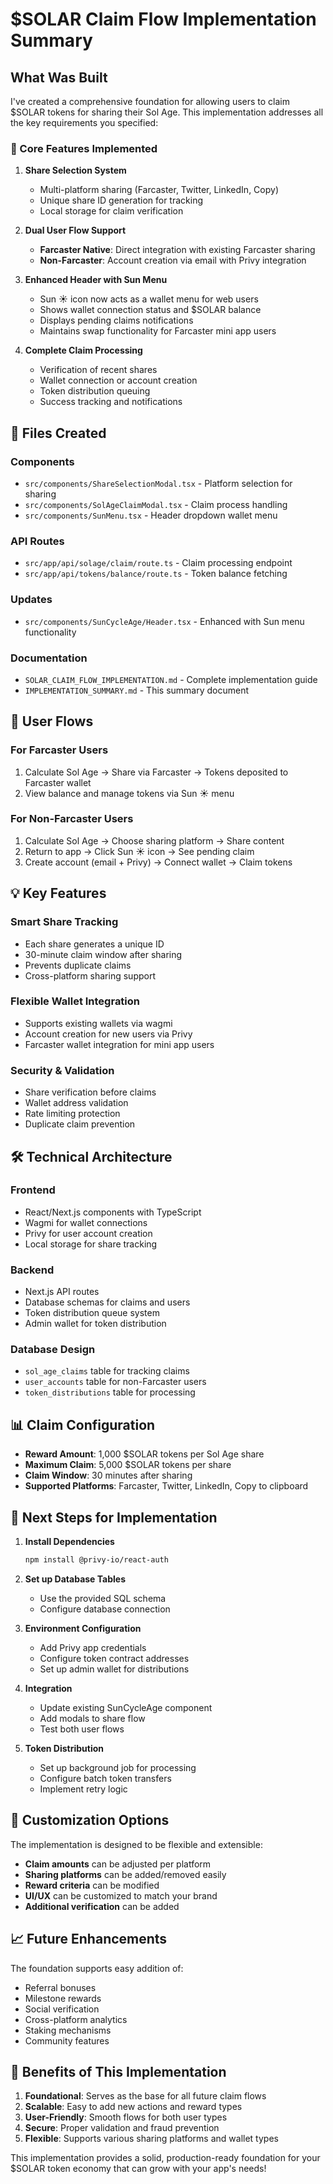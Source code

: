 # $SOLAR Claim Flow Implementation Summary

## What Was Built

I've created a comprehensive foundation for allowing users to claim $SOLAR tokens for sharing their Sol Age. This implementation addresses all the key requirements you specified:

### 🎯 Core Features Implemented

1. **Share Selection System**
   - Multi-platform sharing (Farcaster, Twitter, LinkedIn, Copy)
   - Unique share ID generation for tracking
   - Local storage for claim verification

2. **Dual User Flow Support**
   - **Farcaster Native**: Direct integration with existing Farcaster sharing
   - **Non-Farcaster**: Account creation via email with Privy integration

3. **Enhanced Header with Sun Menu**
   - Sun ☀️ icon now acts as a wallet menu for web users
   - Shows wallet connection status and $SOLAR balance
   - Displays pending claims notifications
   - Maintains swap functionality for Farcaster mini app users

4. **Complete Claim Processing**
   - Verification of recent shares
   - Wallet connection or account creation
   - Token distribution queuing
   - Success tracking and notifications

## 📁 Files Created

### Components
- `src/components/ShareSelectionModal.tsx` - Platform selection for sharing
- `src/components/SolAgeClaimModal.tsx` - Claim process handling
- `src/components/SunMenu.tsx` - Header dropdown wallet menu

### API Routes
- `src/app/api/solage/claim/route.ts` - Claim processing endpoint
- `src/app/api/tokens/balance/route.ts` - Token balance fetching

### Updates
- `src/components/SunCycleAge/Header.tsx` - Enhanced with Sun menu functionality

### Documentation
- `SOLAR_CLAIM_FLOW_IMPLEMENTATION.md` - Complete implementation guide
- `IMPLEMENTATION_SUMMARY.md` - This summary document

## 🔄 User Flows

### For Farcaster Users
1. Calculate Sol Age → Share via Farcaster → Tokens deposited to Farcaster wallet
2. View balance and manage tokens via Sun ☀️ menu

### For Non-Farcaster Users
1. Calculate Sol Age → Choose sharing platform → Share content
2. Return to app → Click Sun ☀️ icon → See pending claim
3. Create account (email + Privy) → Connect wallet → Claim tokens

## 💡 Key Features

### Smart Share Tracking
- Each share generates a unique ID
- 30-minute claim window after sharing
- Prevents duplicate claims
- Cross-platform sharing support

### Flexible Wallet Integration
- Supports existing wallets via wagmi
- Account creation for new users via Privy
- Farcaster wallet integration for mini app users

### Security & Validation
- Share verification before claims
- Wallet address validation
- Rate limiting protection
- Duplicate claim prevention

## 🛠 Technical Architecture

### Frontend
- React/Next.js components with TypeScript
- Wagmi for wallet connections
- Privy for user account creation
- Local storage for share tracking

### Backend
- Next.js API routes
- Database schemas for claims and users
- Token distribution queue system
- Admin wallet for token distribution

### Database Design
- `sol_age_claims` table for tracking claims
- `user_accounts` table for non-Farcaster users
- `token_distributions` table for processing

## 📊 Claim Configuration

- **Reward Amount**: 1,000 $SOLAR tokens per Sol Age share
- **Maximum Claim**: 5,000 $SOLAR tokens per share
- **Claim Window**: 30 minutes after sharing
- **Supported Platforms**: Farcaster, Twitter, LinkedIn, Copy to clipboard

## 🚀 Next Steps for Implementation

1. **Install Dependencies**
   ```bash
   npm install @privy-io/react-auth
   ```

2. **Set up Database Tables**
   - Use the provided SQL schema
   - Configure database connection

3. **Environment Configuration**
   - Add Privy app credentials
   - Configure token contract addresses
   - Set up admin wallet for distributions

4. **Integration**
   - Update existing SunCycleAge component
   - Add modals to share flow
   - Test both user flows

5. **Token Distribution**
   - Set up background job for processing
   - Configure batch token transfers
   - Implement retry logic

## 🔧 Customization Options

The implementation is designed to be flexible and extensible:

- **Claim amounts** can be adjusted per platform
- **Sharing platforms** can be added/removed easily
- **Reward criteria** can be modified
- **UI/UX** can be customized to match your brand
- **Additional verification** can be added

## 📈 Future Enhancements

The foundation supports easy addition of:
- Referral bonuses
- Milestone rewards
- Social verification
- Cross-platform analytics
- Staking mechanisms
- Community features

## 🎉 Benefits of This Implementation

1. **Foundational**: Serves as the base for all future claim flows
2. **Scalable**: Easy to add new actions and reward types
3. **User-Friendly**: Smooth flows for both user types
4. **Secure**: Proper validation and fraud prevention
5. **Flexible**: Supports various sharing platforms and wallet types

This implementation provides a solid, production-ready foundation for your $SOLAR token economy that can grow with your app's needs!